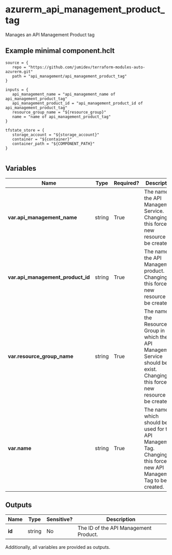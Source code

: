 # azurerm_api_management_product_tag

Manages an API Management Product tag

## Example minimal component.hclt

```hcl
source = {
   repo = "https://github.com/jumidev/terraform-modules-auto-azurerm.git" 
   path = "api_management/api_management_product_tag" 
}

inputs = {
   api_management_name = "api_management_name of api_management_product_tag" 
   api_management_product_id = "api_management_product_id of api_management_product_tag" 
   resource_group_name = "${resource_group}" 
   name = "name of api_management_product_tag" 
}

tfstate_store = {
   storage_account = "${storage_account}" 
   container = "${container}" 
   container_path = "${COMPONENT_PATH}" 
}


```

## Variables

| Name | Type | Required? |  Description |
| ---- | ---- | --------- |  ----------- |
| **var.api_management_name** | string | True | The name of the API Management Service. Changing this forces a new resource to be created. | 
| **var.api_management_product_id** | string | True | The name of the API Management product. Changing this forces a new resource to be created. | 
| **var.resource_group_name** | string | True | The name of the Resource Group in which the API Management Service should be exist. Changing this forces a new resource to be created. | 
| **var.name** | string | True | The name which should be used for this API Management Tag. Changing this forces a new API Management Tag to be created. | 



## Outputs

| Name | Type | Sensitive? | Description |
| ---- | ---- | --------- | --------- |
| **id** | string | No  | The ID of the API Management Product. | 

Additionally, all variables are provided as outputs.
